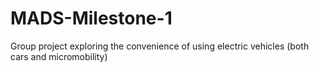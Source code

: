 # MADS-Milestone-1
Group project exploring the convenience of using electric vehicles (both cars and micromobility)
